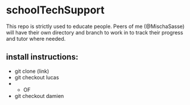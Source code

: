 # schoolTechSupport
This repo is strictly used to educate people. Peers of me (@MischaSasse) will have their own directory and branch to work in to track their progress and tutor where needed.

## install instructions:
- git clone (link)
- git checkout lucas
- - OF
- git checkout damien
